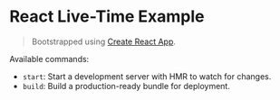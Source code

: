 # React Live-Time Example

> Bootstrapped using [Create React App](https://github.com/facebookincubator/create-react-app).

Available commands:

- `start`: Start a development server with HMR to watch for changes.
- `build`: Build a production-ready bundle for deployment.
